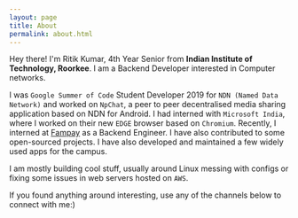 ```yaml
---
layout: page
title: About
permalink: about.html
---
```


Hey there! I'm Ritik Kumar, 4th Year Senior from **Indian Institute of Technology, Roorkee**. I am a Backend Developer
interested in Computer networks.

I was `Google Summer of Code` Student Developer 2019 for `NDN (Named Data Network)` and worked on `NpChat`, a peer to
peer decentralised media sharing application based on NDN for Android. I had interned with `Microsoft India`, where I
worked on their new `EDGE` browser based on `Chromium`. Recently, I interned at [Fampay](fampay.in) as a Backend
Engineer. I have also contributed to some open-sourced projects. I have also developed and maintained a few widely used
apps for the campus.

I am mostly building cool stuff, usually around Linux messing with configs or fixing some issues in web servers hosted
on `AWS`.

If you found anything around interesting, use any of the channels below to connect with me:)

<div align="center">
<p>
<a href="mailto:ritikkne@gmail.com"><i class="fa fa-envelope-o fa-fw" aria-hidden="true" style="font-size:40px;color:#2980b9"></i></a>
&nbsp; &nbsp; &nbsp;
<a href="https://github.com/dev-ritik"><i class="fa fa-github" aria-hidden="true" style="font-size:40px;color:#2980b9"></i></a>
&nbsp; &nbsp; &nbsp;
<a href="https://twitter.com/ritik___"><i class="fa fa-twitter" aria-hidden="true" style="font-size:40px;color:#2980b9"></i></a>
&nbsp; &nbsp; &nbsp;
<a href="https://www.linkedin.com/in/ritik-kumar/"><i class="fa fa-linkedin" aria-hidden="true" style="font-size:40px;color:#2980b9"></i></a>
&nbsp; &nbsp; &nbsp;
<a href="https://ritikk.medium.com/"><i class="fa fa-medium" aria-hidden="true" style="font-size:40px;color:#2980b9"></i></a>
&nbsp; &nbsp; &nbsp;
<a href="https://www.youtube.com/channel/UCaBW8G_TO9dQ9yjlmsAjpsg"><i class="fa fa-youtube" aria-hidden="true" style="font-size:40px;color:#2980b9"></i></a>
&nbsp; &nbsp; &nbsp;
</p>
</div>
